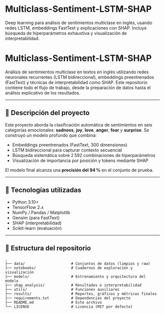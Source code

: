 # Multiclass-Sentiment-LSTM-SHAP
Deep learning para análisis de sentimientos multiclase en inglés, usando redes LSTM, embeddings FastText y explicaciones con SHAP. Incluye búsqueda de hiperparámetros exhaustiva y visualización de interpretabilidad.

# Multiclass-Sentiment-LSTM-SHAP

Análisis de sentimientos multiclase en textos en inglés utilizando redes neuronales recurrentes (LSTM bidireccional), embeddings preentrenados (FastText) y técnicas de interpretabilidad como SHAP. Este repositorio contiene todo el flujo de trabajo, desde la preparación de datos hasta el análisis explicativo de los resultados.

---

## 📌 Descripción del proyecto

Este proyecto aborda la clasificación automática de sentimientos en seis categorías emocionales: **sadness**, **joy**, **love**, **anger**, **fear** y **surprise**. Se construyó un modelo profundo que combina:

- Embeddings preentrenados (FastText, 300 dimensiones)
- LSTM bidireccional para capturar contexto secuencial
- Búsqueda sistemática sobre 2 592 combinaciones de hiperparámetros
- Visualización de importancia por posición y tokens mediante SHAP

El modelo final alcanza una **precisión del 94 %** en el conjunto de prueba.

---

## 🧠 Tecnologías utilizadas

- Python 3.10+
- TensorFlow 2.x
- NumPy / Pandas / Matplotlib
- Gensim (para FastText)
- SHAP (interpretabilidad)
- Scikit-learn (evaluación)

---

## 📁 Estructura del repositorio

```plaintext
.
├── data/                     # Conjuntos de datos (limpios y raw)
├── notebooks/                # Cuadernos de exploración y visualización
├── models/                   # Entrenamiento y arquitectura del modelo
├── shap_analysis/            # Resultados e interpretabilidad
├── utils/                    # Funciones auxiliares
├── results/                  # Reportes, gráficos y métricas finales
├── requirements.txt          # Dependencias del proyecto
├── README.md                 # Este archivo
└── LICENSE                   # Licencia (MIT por defecto)
